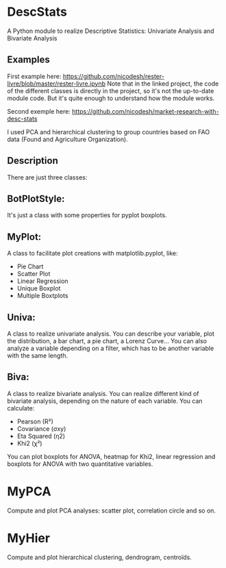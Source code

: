 # DescStats
A Python module to realize Descriptive Statistics: Univariate Analysis and Bivariate Analysis

## Examples

First example  here: https://github.com/nicodesh/rester-livre/blob/master/rester-livre.ipynb
Note that in the linked project, the code of the different classes is directly in the project, so it's not the up-to-date module code. But it's quite enough to understand how the module works.

Second exemple here: https://github.com/nicodesh/market-research-with-desc-stats

I used PCA and hierarchical clustering to group countries based on FAO data (Found and Agriculture Organization).

## Description
There are just three classes:

## BotPlotStyle:
It's just a class with some properties for pyplot boxplots.

## MyPlot:
A class to facilitate plot creations with matplotlib.pyplot, like:
- Pie Chart
- Scatter Plot
- Linear Regression
- Unique Boxplot
- Multiple Boxtplots

## Univa:
A class to realize univariate analysis. You can describe your variable, plot the distribution, a bar chart, a pie chart, a Lorenz Curve... You can also analyze a variable depending on a filter, which has to be another variable with the same length.

## Biva:
A class to realize bivariate analysis. You can realize different kind of bivariate analysis, depending on the nature of each variable. You can calculate:

- Pearson (R²)
- Covariance (σxy)
- Eta Squared (η2)
- Khi2 (χ²)

You can plot boxplots for ANOVA, heatmap for Khi2, linear regression and boxplots for ANOVA with two quantitative variables.

# MyPCA
Compute and plot PCA analyses: scatter plot, correlation circle and so on.

# MyHier
Compute and plot hierarchical clustering, dendrogram, centroïds.

